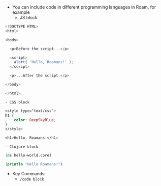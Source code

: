 - You can include code in different programming languages in Roam, for example
    - JS block
```javascript
<!DOCTYPE HTML>
<html>

<body>

  <p>Before the script...</p>

  <script>
    alert( 'Hello, Roamans!' );
  </script>

  <p>...After the script.</p>

</body>

</html>
```
    - CSS block
```css
<style type="text/css">
h1 {
	color: DeepSkyBlue;
}
</style>

<h1>Hello, Roamans!</h1>
```
    - Clojure block
```clojure
(ns hello-world.core)

(println "Hello Roamans!")
```
- Key Commands:
    - `/code block`